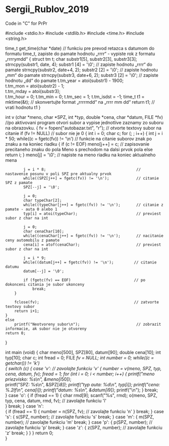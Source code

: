 # Sergii_Rublov_2019
Code in  "C" for PrPr


#include <stdio.h>
#include <stdlib.h>
#include <time.h>
#include <string.h>

time_t get_time(char *date)                            // funkciu pre prevod retazca s datumom do formatu time_t, zapiste do pamate hodnotu „rrrr“ - vypiste rok z formatu „rrrrymdd“
{
	struct tm t;
	char substr1[5], substr2[3], substr3[3];           
	strncpy(substr1, date, 4);
	substr1 [4] = '\0';                               // zapiste hodnotu „rrrr“ do pamate
	strncpy(substr2, date+4, 2);
	substr2 [2] = '\0';                               // zapiste hodnotu „mm“ do pamate
	strncpy(substr3, date+6, 2);
	substr3 [2] = '\0';                               // zapiste hodnotu „dd“ do pamate
	t.tm_year = atoi(substr1) - 1900;                 
	t.tm_mon = atoi(substr2) - 1;                     
	t.tm_mday = atoi(substr3);                        
	t.tm_hour = 0;
    t.tm_min = 0;
    t.tm_sec = 1;
    t.tm_isdst = -1;
	time_t t1 = mktime(&t);                          // skonvertujte format „rrrrmdd“ na „rrrr mm dd“
	return t1;                                       // vrati hodnotu t1
}

int v (char *meno, char *SPZ, int *typ, double *cena, char *datum, FILE *fv)   //po aktivovani program otvori subor a vypise jednotlive zaznamy zo suboru na obrazovku.
{
	fv = fopen("autobazar.txt", "r");                // otvorte textovy subor na citanie
	if (fv != NULL)                                  // subor nie je 0
	{
		int i = 0;
		char c;
		for (; ; i++)
		{
			int j = i * 50;
			while((c = fgetc(fv)) != '\n')                    // funkcie na citanie suborov znak po znaku a na koniec riadku
			{
				if (c != EOF)
					meno[j++] = c;                            // zapisovanie precitaneho znaku do pola Meno s prechodom na dalsi prvok pola
				else
					return i;
			}
			meno[j] = '\0';                                   // napiste na meno riadku na koniec aktualneho mena 
				
			j = i * 8;                                        // nastavenie posunu v poli SPZ pre aktualny prvok
			while((SPZ[j++] = fgetc(fv)) != '\n');            // citanie SPZ z pamate
			SPZ[--j] = '\0';
				
			j = 0;
			char typeChar[2];
			while((typeChar[j++] = fgetc(fv)) != '\n');       // citanie z pamate - auta 0 alebo 1
			typ[i] = atoi(typeChar);                          // previest subor z char na int
				
			j = 0;
			char cenaChar[10];
			while((cenaChar[j++] = fgetc(fv)) != '\n');       // nacitanie ceny automobilu z pamate
			cena[i] = atof(cenaChar);                         // previest subor z char na int
				
			j = i * 9;
			while((datum[j++] = fgetc(fv)) != '\n');         // citanie datumu
			datum[--j] = '\0';
						
			if (fgetc(fv) == EOF)                            // po dokonceni citania je subor ukonceny
				break;
		}
		
		fclose(fv);                                          // zatvorte textovy subor
		return i+1;
	}
	else
		printf("Neotvoreny subor\n");                         // zobrazit informacie, ak subor nie je otvoreny
	return 0;
}


int main (void)
{
	char meno[500], SPZ[80], datum[90];
	double cena[10];
	int  typ[10];
	char c;
	int fread = 0;
	FILE *fv = NULL;
	int number = 0;
	while((c = getchar()) != 'k')	
	{
		switch (c)
		{
			case 'v':                                                          // zavolajte funkciu 'v'
			{
				number = v(meno, SPZ, typ, cena, datum, fv);
				fread = 1;
				for (int i = 0; i < number; i++)
				{
					printf("meno priezvisko: %s\n", &meno[i*50]);	
					printf("SPZ: %s\n", &SPZ[i*8]);
					printf("typ auta: %d\n", typ[i]);
					printf("cena: %.2lf\n", cena[i]);
					printf("datum: %s\n", &datum[i*9]);
					printf("\n");
				}
				break;		
			}
			case 'o':
			{
				if (fread == 1)
				{
					char rmd[9];
					scanf("%s", rmd);
					o(meno, SPZ, typ, cena, datum, rmd, fv);                            // zavolajte funkciu 'î'	
				}
				break;
			}
			case 'n':                                                     
			{
				if (fread == 1)
				{
					number = n(SPZ, fv);                                                // zavolajte funkciu 'n'
				}
				break;
			}
			case 's':
			{
				s(SPZ, number);	                                                       // zavolajte funkciu 's'
				break;
			}
			case 'm':
			{ 
				m(SPZ, number);                                                       // zavolajte funkciu 'm'
				break;
			}
			case 'p':
			{
				p(SPZ, number);                                                      // zavolajte funkciu 'p'
				break;
			}
			case 'z':
			{
				z(SPZ, number);                                                      // zavolajte funkciu 'z'
				break;
			}
		}
	}
	return 0;	
}

